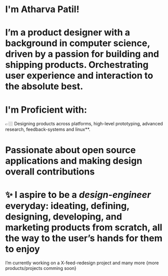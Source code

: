 # I'm Atharva Patil!
# I’m a product designer with a background in computer science, driven by a passion for building and shipping products. Orchestrating user experience and interaction to the absolute best.

# I'm Proficient with: 
👉🏼 Designing products across platforms, high-level prototyping, advanced research, feedback-systems and linux**.

# Passionate about open source applications and making design overall contributions 


# ✨ I aspire to be a _design-engineer_ everyday: ideating, defining, designing, developing, and marketing products from scratch, all the way to the user’s hands for them to enjoy

I’m currently working on a X-feed-redesign project and many more
{more products/projects comming soon}

